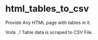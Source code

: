 # html_tables_to_csv

Provide Any HTML page with tables in it.

Voila ..! Table data is scraped to CSV File.
